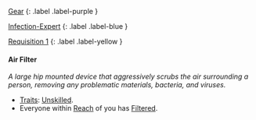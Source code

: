 
[Gear](Game/Gear-List)
{: .label .label-purple }

[Infection-Expert](Game/Blocks/Infection-Expert)
{: .label .label-blue }

[Requisition 1](Game/Deployment#Requisition)
{: .label .label-yellow }
#### Air Filter
*A large hip mounted device that aggressively scrubs the air surrounding a person, removing any problematic materials, bacteria, and viruses.*
* [Traits](Game/Core/Gear#Traits): [Unskilled](Game/Core/Blocks/Unskilled).
* Everyone within [Reach](Game/Core/Movement#Reach) of you has [Filtered](Game/Core/Armour-Traits#Filtered).

